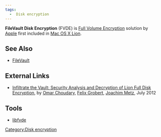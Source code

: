 ```yaml
---
tags:
  -  Disk encryption
---
```

**FileVault Disk Encryption** (FVDE) is [Full Volume
Encryption](full_volume_encryption.md) solution by
[Apple](apple.md) first included in [Mac OS X
Lion](mac_os_x.md).

## See Also

- [FileVault](file_vault.md)

## External Links

- [Infiltrate the Vault: Security Analysis and Decryption of Lion Full
  Disk Encryption](http://eprint.iacr.org/2012/374.pdf), by [Omar
  Choudary](omar_choudary.md), [Felix
  Grobert](felix_grobert.md), [Joachim
  Metz](joachim_metz.md), July 2012

## Tools

- [libfvde](libfvde.md)

[Category:Disk encryption](category:disk_encryption.md)
